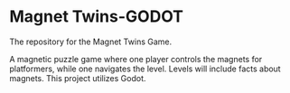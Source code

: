 # Magnet Twins-GODOT
 The repository for the Magnet Twins Game.

A magnetic puzzle game where one player controls the magnets for platformers, 
while one navigates the level. Levels will include facts about magnets. This project utilizes Godot.
